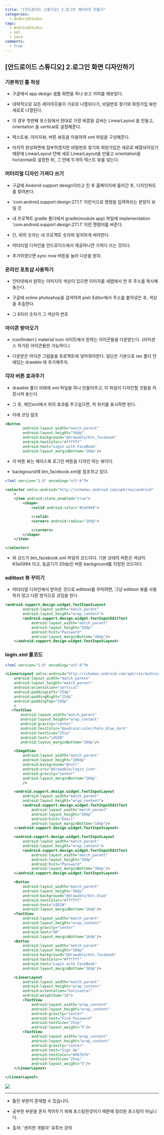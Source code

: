 ```yaml
---
title: "[안드로이드 스튜디오] 2.로그인 레이아웃 만들기"
categories:
  - AndoridStudio
tags:
  - AndroidStudio
  - xml
  - java
comments:
  - true
---
```


## [안드로이드 스튜디오] 2.로그인 화면 디자인하기

### 기본적인 틀 작성

* 구글에서 app design 샘플 화면을 하나 보고 카피를 해보았다.

* 대략적으로 모든 레이아웃들이 가로로 나열되다가, 비밀번호 찾기와 회원가입 뷰만 세로로 나열된다.

* 이 경우 첫번째 포스팅에서 한대로 가장 바깥을 감싸는 LinearLayout 을 만들고, orientation 을 vertical로 설정해준다.

* 텍스트뷰, 이미지뷰, 버튼 뷰등을 이용하여 xml 파일을 구성해준다.

* 마지막 완성화면에 첨부하겠지만 비밀번호 찾기와 회원가입은 세로로 배열되어있기 때문에 LinearLayout 안에 새로 LinearLayout을 만들고 orientation을 horizontal로 설정한 뒤, 그 안에 두개의 텍스트 뷰를 넣는다.

### 머터리얼 디자인 가져다 쓰기

* 구글에 Andorid support design이라고 친 후 홈페이지에 들어간 후, 디자인파트를 찾아본다.

* 'com.android.support:design:27.1.1' 이런식으로 명령을 입력하라는 문장이 보일 것

* 내 프로젝트 gradle 폴더에서 gradle(module app) 파일에 implementation 'com.android.support:design:27.1.1' 이런 명령어를 써준다.

* 단, 뒤의 숫자는 내 프로젝트 숫자와 일치하게 써야한다.

* 머터리얼 디자인을 안드로이드에서 제공하니깐 가져다 쓰는 것이다.

* 추가하였으면 sync now 버튼을 눌러 다운을 받자.

### 온라인 포토샵 사용하기

* 인터넷에서 원하는 이미지의 색상이 있으면 이미지를 새탭에서 연 후 주소를 복사해 놓는다.

* 구글에 online photoshop을 검색하여 pixlr Editor에서 주소를 붙혀넣은 후, 색상을 추출한다.

* 그 6자리 숫자가 그 색상의 번호

### 아이콘 받아오기

* iconfinder나 material icon 사이트에서 원하는 아이콘들을 다운받는다. (라이센스 허가된 아이콘들만 가능하다.)

* 다운받은 아이콘 그림들을 프로젝트에 넣어줘야한다. 일단은 기본으로 res 폴더 안에있는 drawble 에 추가해주자.

### 각자 버튼 효과주기

* drawble 폴더 아래에 xml 파일을 하나 만들어주고, 이 파일이 디자인할 것들을 저장시켜 놓는다.

* 그 후, 메인xml에서 위의 효과를 주고싶으면, 저 위치를 표시하면 된다.

* 아래 코딩 참조

```xml
<Button
        android:layout_width="match_parent"
        android:layout_height="50dp"
        android:background="@drawable/btn_facebook"
        android:textColor="#ffffff"
        android:text="Login with FaceBook"
        android:layout_marginBottom="20dp"/>
```

* 이 버튼 뷰는 페이스북 로그인 버튼을 디자인 하는 뷰이다.

* background에 btn_facebook.xml을 참조하고 있다.

```xml
<?xml version="1.0" encoding="utf-8"?>

<selector xmlns:android="http://schemas.android.com/apk/res/android"
    >
    <item android:state_enabled="true">
        <shape>
            <solid android:color="#3a5994">

            </solid>
            <corners android:radius="20dp">

            </corners>
        </shape>
    </item>

</selector>
```

* 위 코드가 btn_facebook.xml 파일의 코드이다. 기본 상태의 버튼은 색상이 #3a5994 이고, 둥글기가 20dp인 버튼 background를 지정한 코드이다.

### edittext 뷰 꾸미기

* 머터리얼 디자인에서 받아온 것으로 edittext를 꾸미려면, 그냥 edittext 뷰를 사용하지 않고 다른 방식으로 코딩을 한다.

```xml
<android.support.design.widget.TextInputLayout
        android:layout_width="match_parent"
        android:layout_height="wrap_content">
        <android.support.design.widget.TextInputEditText
            android:layout_width="match_parent"
            android:layout_height="50dp"
            android:hint="Password"
            android:layout_marginBottom="30dp"/>
    </android.support.design.widget.TextInputLayout>
```

### login.xml 풀코드

```xml
<?xml version="1.0" encoding="utf-8"?>

<LinearLayout xmlns:android="http://schemas.android.com/apk/res/android"
    android:layout_width="match_parent"
    android:layout_height="match_parent"
    android:orientation="vertical"
    android:paddingLeft="25dp"
    android:paddingRight="25dp"
    android:paddingTop="20dp"
    >
   <TextView
       android:layout_width="match_parent"
       android:layout_height="wrap_content"
       android:gravity="center"
       android:textColor="@android:color/holo_blue_dark"
       android:textSize="25sp"
       android:text="LOGIN"
       android:layout_marginBottom="20dp"/>

    <ImageView
        android:layout_width="match_parent"
        android:layout_height="100dp"
        android:background="@null"
        android:src="@drawable/login_icon"
        android:gravity="center"
        android:layout_marginBottom="20dp"
        />

    <android.support.design.widget.TextInputLayout
        android:layout_width="match_parent"
        android:layout_height="wrap_content">
        <android.support.design.widget.TextInputEditText
            android:layout_width="match_parent"
            android:layout_height="50dp"
            android:hint="Email"
            android:layout_marginBottom="16dp"/>
    </android.support.design.widget.TextInputLayout>

    <android.support.design.widget.TextInputLayout
        android:layout_width="match_parent"
        android:layout_height="wrap_content">
        <android.support.design.widget.TextInputEditText
            android:layout_width="match_parent"
            android:layout_height="50dp"
            android:hint="Password"
            android:layout_marginBottom="30dp"/>
    </android.support.design.widget.TextInputLayout>

    <Button
        android:layout_width="match_parent"
        android:layout_height="50dp"
        android:background="@drawable/btn_blue"
        android:textColor="#ffffff"
        android:text="LOGIN"
        android:layout_marginBottom="16dp"/>
    <TextView
        android:layout_width="match_parent"
        android:layout_height="wrap_content"
        android:gravity="center"
        android:text="OR"
        android:layout_marginBottom="16dp"/>
    <Button
        android:layout_width="match_parent"
        android:layout_height="50dp"
        android:background="@drawable/btn_facebook"
        android:textColor="#ffffff"
        android:text="Login with FaceBook"
        android:layout_marginBottom="20dp"/>

    <LinearLayout
        android:layout_width="match_parent"
        android:layout_height="wrap_content"
        android:orientation="horizontal"
        android:weightSum="10">
        <TextView
            android:layout_width="wrap_content"
            android:layout_height="wrap_content"
            android:gravity="center"
            android:text="Find Password"
            android:textSize="25sp"
            android:layout_weight="5"/>
        <TextView
            android:layout_width="wrap_content"
            android:layout_height="wrap_content"
            android:gravity="center"
            android:text="Sign Up"
            android:textColor="#db7b7b"
            android:textSize="25sp"
            android:layout_weight="5"/>
    </LinearLayout>

</LinearLayout>
```

![](/assets/img/AndroidStudio/0504_4.png)

---

* 틀린 부분이 존재할 수 있습니다.

* 공부한 부분을 혼자 적어두기 위해 포스팅한것이기 때문에 정리된 포스팅이 아닙니다.

* 출처: '센치한 개발자' 유투브 강의
